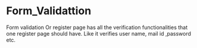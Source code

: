# Form_Validattion
Form validation Or register page has all the verification functionalities that one register page should have. Like it verifies user name, mail id ,password etc.
